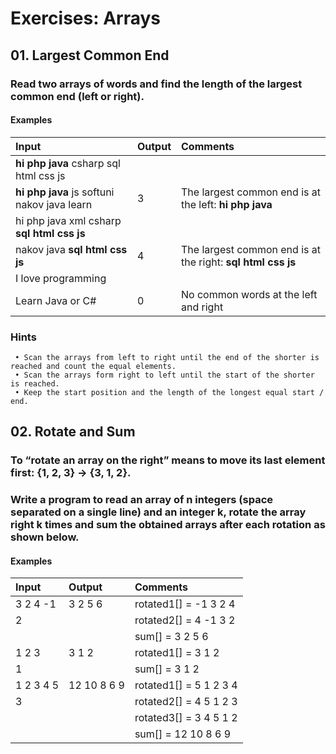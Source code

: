# **Exercises: Arrays**

## 01. Largest Common End

### Read two arrays of words and find the length of the largest common end (left or right).

#### Examples

Input |	Output |	Comments
:---  | :---  | :---
**hi php java** csharp sql html css js|
**hi php java** js softuni nakov java learn|	3	|The largest common end is at the left: **hi php java**
hi php java xml csharp **sql html css js** |
nakov java **sql html css js** |	4	|The largest common end is at the right: **sql html css js**
I love programming |
Learn Java or C#	| 0	| No common words at the left and right

### Hints

     • Scan the arrays from left to right until the end of the shorter is reached and count the equal elements.
     • Scan the arrays form right to left until the start of the shorter is reached.
     • Keep the start position and the length of the longest equal start / end.

## 02. Rotate and Sum

### To “rotate an array on the right” means to move its last element first: {1, 2, 3} **->** {3, 1, 2}.
### Write a program to read an array of n integers (space separated on a single line) and an integer k, rotate the array right k times and sum the obtained arrays after each rotation as shown below.

#### Examples

Input	   |Output	|Comments
:---     |:---    |:---
3 2 4 -1 | 3 2 5 6|rotated1[] = -1  3  2  4
2	       |        |rotated2[] =  4 -1  3  2
	       |        |sum[] =  3  2  5  6
1 2 3    | 3 1 2  |rotated1[] = 3 1 2
1	       |        |sum[] = 3 1 2
1 2 3 4 5|12 10 8 6 9|rotated1[] =  5  1  2  3  4
3	       |        |rotated2[] =  4  5  1  2  3
         |        |rotated3[] =  3  4  5  1  2
         |        |sum[] = 12 10  8  6  9




